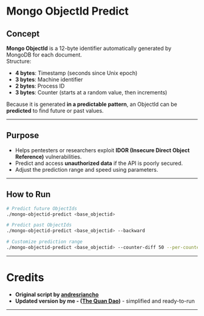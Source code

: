 # Mongo ObjectId Predict

## Concept
**Mongo ObjectId** is a 12-byte identifier automatically generated by MongoDB for each document.  
Structure:
- **4 bytes**: Timestamp (seconds since Unix epoch)
- **3 bytes**: Machine identifier
- **2 bytes**: Process ID
- **3 bytes**: Counter (starts at a random value, then increments)

Because it is generated **in a predictable pattern**, an ObjectId can be **predicted** to find future or past values.

---

## Purpose
- Helps pentesters or researchers exploit **IDOR (Insecure Direct Object Reference)** vulnerabilities.
- Predict and access **unauthorized data** if the API is poorly secured.
- Adjust the prediction range and speed using parameters.

---

## How to Run
```bash
# Predict future ObjectIds
./mongo-objectid-predict <base_objectid>

# Predict past ObjectIds
./mongo-objectid-predict <base_objectid> --backward

# Customize prediction range
./mongo-objectid-predict <base_objectid> --counter-diff 50 --per-counter 100
```

---
# Credits  
- **Original script by [andresriancho](https://github.com/andresriancho/mongo-objectid-predict)**  
- **Updated version by me - ([The Quan Dao](https://github.com/0fbiscuit))** - simplified and ready-to-run
---
